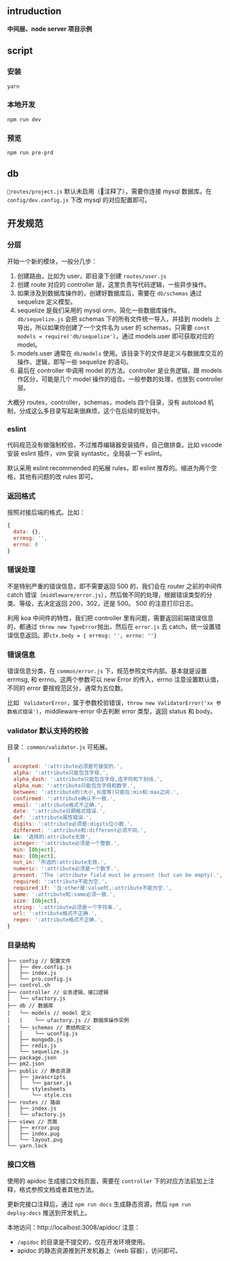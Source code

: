 ## intruduction
**中间层、node server 项目示例**

## script

### 安装
```
yarn
```
### 本地开发
```
npm run dev

```

### 预览
```
npm run pre-prd
```
## db
`routes/project.js` 默认未启用（注释了），需要你连接 mysql 数据库。在 `config/dev.config.js` 下改 mysql 的对应配置即可。
## 开发规范
### 分层
开始一个新的模块，一般分几步：
1. 创建路由，比如为 user，即目录下创建 `routes/user.js`
2. 创建 route 对应的 controller 层，这里负责写代码逻辑，一些异步操作。
3. 如果涉及到数据库操作的，创建好数据库后，需要在 `db/schemas` 通过 sequelize 定义模型。
4. sequelize 是我们采用的 mysql orm，简化一些数据库操作。`db/sequelize.js` 会把 schemas 下的所有文件统一导入，并挂到 models 上导出，所以如果你创建了一个文件名为 user 的 schemas，只需要 `const models = require('db/sequelize')`，通过 models.user 即可获取对应的 model。
5. models.user 通常在 `db/models` 使用。该目录下的文件是定义与数据库交互的操作、逻辑，即写一些 sequelize 的语句。
6. 最后在 controller 中调用 model 的方法。controller 是业务逻辑，跟 models 作区分，可能是几个 model 操作的组合。一般参数的处理，也放到 controller 层。

大概分 routes，controller，schemas，models 四个目录，没有 autoload 机制，分成这么多目录写起来很麻烦，这个在后续的规划中。

### eslint

代码规范没有做强制校验，不过推荐编辑器安装插件，自己做排查。比如 vscode 安装 eslint 插件，vim 安装 syntastic，全局装一下 eslint。

默认采用 eslint:recommended 的拓展 rules，即 eslint 推荐的。缩进为两个空格，其他有问题的改 rules 即可。

### 返回格式
按照对接后端的格式。比如：
```js
{
  data: {},
  errmsg: '',
  errno: 0
}
```
### 错误处理

不是特别严重的错误信息，即不需要返回 500 的，我们会在 router 之前的中间件 catch 错误（`middleware/error.js`），然后做不同的处理，根据错误类型的分类、等级，去决定返回 200，302，还是 500。 500 的注意打印日志。

利用 koa 中间件的特性，我们把 controller 里有问题，需要返回前端错误信息的，都通过 `throw new TypeError`抛出，然后在 `error.js` 去 catch，统一设置错误信息返回。即`ctx.body = { errmsg: '', errno: ''}`

### 错误信息

错误信息分类，在 `common/error.js` 下，规范参照文件内部。基本就是设置 errmsg, 和 errno。这两个参数可以 new Error 的传入，errno 注意设置默认值，不同的 error 要按规范区分，通常为五位数。

比如 ` ValidatorError`，属于参数校验错误，`throw new ValidatorError('xx 参数格式错误')`，middleware-error 中去判断 error 类型，返回 status 和 body。

### validator 默认支持的校验
目录： `common/validator.js` 可拓展。
```js
{
  accepted: ':attribute必须是可接受的.',
  alpha: ':attribute只能包含字母.',
  alpha_dash: ':attribute只能包含字母,连字符和下划线.',
  alpha_num: ':attribute只能包含字母和数字.',
  between: ':attribute的(大小,长度等)只能在:min和:max之间.',
  confirmed: ':attribute确认不一致.',
  email: ':attribute格式不正确.',
  date: ':attribute日期格式错误.',
  def: ':attribute属性错误.',
  digits: ':attribute必须是:digits位小数.',
  different: ':attribute和:different必须不同.',
  in: '选择的:attribute无效',
  integer: ':attribute必须是一个整数.',
  min: [Object],
  max: [Object],
  not_in: '所选的:attribute无效.',
  numeric: ':attribute必须是一个数字.',
  present: 'The :attribute field must be present (but can be empty).',
  required: ':attribute不能为空.',
  required_if: '当:other是:value时,:attribute不能为空.',
  same: ':attribute和:same必须一致.',
  size: [Object],
  string: ':attribute必须是一个字符串.',
  url: ':attribute格式不正确.',
  regex: ':attribute格式不正确.',
}
```
### 目录结构
```
├── config // 配置文件
│   ├── dev.config.js
│   ├── index.js
│   └── pro.config.js
├── control.sh
├── controller // 业务逻辑，接口逻辑
│   └── ufactory.js
├── db // 数据库
│   └── models // model 定义
│   |    └── ufactory.js // 数据库操作实例
│   └── schemas // 表结构定义
│   │    └── uconfig.js
│   ├── mongodb.js
│   ├── redis.js
│   └── sequelize.js
├── package.json
├── pm2.json
├── public // 静态资源
│   ├── javascripts
│   │   └── parser.js
│   └── stylesheets
│       └── style.css
├── routes // 路由
│   ├── index.js
│   └── ufactory.js
├── views // 页面
│   ├── error.pug
│   ├── index.pug
│   └── layout.pug
└── yarn.lock
```


### 接口文档
使用的 apidoc 生成接口文档页面，需要在 `controller` 下的对应方法前加上注释，格式参照文档或者其他方法。

更新完接口注释后，通过 `npm run docs` 生成静态资源，然后 `npm run deploy:docs` 推送到开发机上。

本地访问：http://localhost:3008/apidoc/
注意：
- `/apidoc` 的目录是不提交的，仅在开发环境使用。
- apidoc 的静态资源推到开发机器上（web 容器），访问即可。